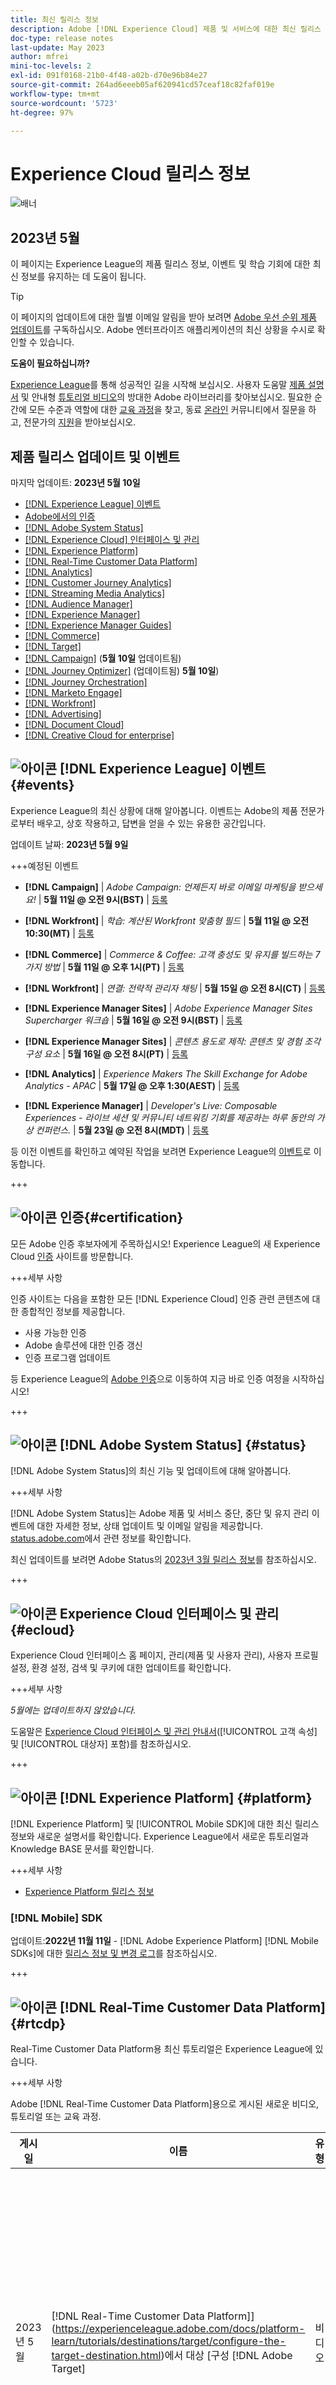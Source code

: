 ```yaml
---
title: 최신 릴리스 정보
description: Adobe [!DNL Experience Cloud] 제품 및 서비스에 대한 최신 릴리스 정보를 참조하십시오. Experience League에서 예정된 이벤트 및 새로운 설명서에 대해 알아봅니다.  [!DNL Experience Cloud] 애플리케이션의 최신 튜토리얼 및 교육 과정을 살펴보십시오.
doc-type: release notes
last-update: May 2023
author: mfrei
mini-toc-levels: 2
exl-id: 091f0168-21b0-4f48-a02b-d70e96b84e27
source-git-commit: 264ad6eeeb05af620941cd57ceaf18c82faf019e
workflow-type: tm+mt
source-wordcount: '5723'
ht-degree: 97%

---
```


# Experience Cloud 릴리스 정보

![배너](assets/release-notes-header.png)

## 2023년 5월

이 페이지는 Experience League의 제품 릴리스 정보, 이벤트 및 학습 기회에 대한 최신 정보를 유지하는 데 도움이 됩니다.

>[!TIP]
>
>이 페이지의 업데이트에 대한 월별 이메일 알림을 받아 보려면 [Adobe 우선 순위 제품 업데이트](https://www.adobe.com/kr/subscription/priority-product-update.html)를 구독하십시오. Adobe 엔터프라이즈 애플리케이션의 최신 상황을 수시로 확인할 수 있습니다.

**도움이 필요하십니까?**

[Experience League](https://experienceleague.adobe.com/?lang=en#home)를 통해 성공적인 길을 시작해 보십시오. 사용자 도움말 [제품 설명서](https://experienceleague.adobe.com/docs/?lang=en) 및 안내형 [튜토리얼 비디오](https://experienceleague.adobe.com/docs/home-tutorials.html?lang=ko)의 방대한 Adobe 라이브러리를 찾아보십시오. 필요한 순간에 모든 수준과 역할에 대한 [교육 과정](https://experienceleague.adobe.com/?lang=en#courses)을 찾고, 동료 [온라인](https://experienceleaguecommunities.adobe.com/?profile.language=en) 커뮤니티에서 질문을 하고, 전문가의 [지원](https://experienceleague.adobe.com/?support-tab=home#support)을 받아보십시오.

## 제품 릴리스 업데이트 및 이벤트

마지막 업데이트: **2023년 5월 10일**

* [[!DNL Experience League] 이벤트](#events)
* [Adobe에서의 인증](#certification)
* [[!DNL Adobe System Status]](#status)
* [[!DNL Experience Cloud] 인터페이스 및 관리](#ecloud)
* [[!DNL Experience Platform]](#platform)
* [[!DNL Real-Time Customer Data Platform]](#rtcdp)
* [[!DNL Analytics]](#analytics)
* [[!DNL Customer Journey Analytics]](#cja)
* [[!DNL Streaming Media Analytics]](#sma)
* [[!DNL Audience Manager]](#aam)
* [[!DNL Experience Manager]](#aem)
* [[!DNL Experience Manager Guides]](#xml-doc)
* [[!DNL Commerce]](#commerce)
* [[!DNL Target]](#target)
* [[!DNL Campaign]](#ac) (**5월 10일** 업데이트됨)
* [[!DNL Journey Optimizer]](#journey-opt) (업데이트됨) **5월 10일**)
* [[!DNL Journey Orchestration]](#journey-orch)
* [[!DNL Marketo Engage]](#marketo)
* [[!DNL Workfront]](#workfront)
* [[!DNL Advertising]](#advertising)
* [[!DNL Document Cloud]](#doc-cloud)
* [[!DNL Creative Cloud for enterprise]](#creative-cloud)<!-- * [Digital Experience Blueprints - tutorials](#blueprints) -->

## ![아이콘](/assets/experience-league.png) [!DNL Experience League] 이벤트 {#events}

Experience League의 최신 상황에 대해 알아봅니다. 이벤트는 Adobe의 제품 전문가로부터 배우고, 상호 작용하고, 답변을 얻을 수 있는 유용한 공간입니다.

업데이트 날짜: **2023년 5월 9일**

+++예정된 이벤트

* **[!DNL Campaign]** | _Adobe Campaign: 언제든지 바로 이메일 마케팅을 받으세요!_ | **5월 11일 @ 오전 9시(BST)** | [등록](https://adobecampaignemea2023.experienceleague.adobeevents.com/)

* **[!DNL Workfront]** | _학습: 계산된 Workfront 맞춤형 필드_ | **5월 11일 @ 오전 10:30(MT)** | [등록](https://teams.microsoft.com/registration/Wht7-jR7h0OUrtLBeN7O4Q,PiX3iDTmREqs2eOICcUIoA,5KJVGb6S_Uiiki7ErNALgw,yCYVwQotCU2TAORLyPoHJA,_4xblJcMAkOcN_Yr0Ufvtw,LHF-Iz1B3kihhT_9ZlkFog?mode=read&amp;tenantId=fa7b1b5a-7b34-4387-94ae-d2c178decee1)

* **[!DNL Commerce]** | _Commerce &amp; Coffee: 고객 충성도 및 유지를 빌드하는 7가지 방법_ | **5월 11일 @ 오후 1시(PT)** | [등록](https://register.gotowebinar.com/#register/4149787110381957724)

* **[!DNL Workfront]** | _연결: 전략적 관리자 채팅_ | **5월 15일 @ 오전 8시(CT)** | [등록](https://teams.microsoft.com/registration/Wht7-jR7h0OUrtLBeN7O4Q,mjTFCSLTbkuVKavNdopApA,dndSyq-qPkqd5A929WkXkw,siKED3PdM0m9LF4Z0sfojg,HVuuM7Rf6EOsLsWLdiHO7w,5G5IR9qtoES1gH_rRVly8g?mode=read&amp;tenantId=fa7b1b5a-7b34-4387-94ae-d2c178decee1)

* **[!DNL Experience Manager Sites]** | _Adobe Experience Manager Sites Supercharger 워크숍_ | **5월 16일 @ 오전 9시(BST)** | [등록](https://landing.adobe.com/acs/AEM-ValueAcceleratorSeries-EMEA2023.html)

* **[!DNL Experience Manager Sites]** | _콘텐츠 용도로 제작: 콘텐츠 및 경험 조각 구성 요소_ | **5월 16일 @ 오전 8시(PT)** | [등록](https://engage.adobe.com/adobe-experience-manager-building-blocks-registration-page.html)

* **[!DNL Analytics]** | _Experience Makers The Skill Exchange for Adobe Analytics - APAC_ | **5월 17일 @ 오후 1:30(AEST)** | [등록](https://cvent.me/vWyONx?RefId=Experience+League)

* **[!DNL Experience Manager]** | _Developer&#39;s Live: Composable Experiences - 라이브 세션 및 커뮤니티 네트워킹 기회를 제공하는 하루 동안의 가상 컨퍼런스._ | **5월 23일 @ 오전 8시(MDT)** | [등록](https://developerevents.adobe.com/events/details/adobe-developer-events-developer-experience-presents-adobe-developers-live-composable-experiences/?code=appu)

등 이전 이벤트를 확인하고 예약된 작업을 보려면 Experience League의 [이벤트](https://experienceleague.adobe.com/events/?lang=en)로 이동합니다.

+++

## ![아이콘](/assets/certification-badge.png) 인증{#certification}

모든 Adobe 인증 후보자에게 주목하십시오! Experience League의 새 Experience Cloud [인증](https://experienceleague.adobe.com/docs/certification/program/overview.html?lang=ko) 사이트를 방문합니다.

+++세부 사항

인증 사이트는 다음을 포함한 모든 [!DNL Experience Cloud] 인증 관련 콘텐츠에 대한 종합적인 정보를 제공합니다.

* 사용 가능한 인증
* Adobe 솔루션에 대한 인증 갱신
* 인증 프로그램 업데이트

등 Experience League의 [Adobe 인증](https://experienceleague.adobe.com/docs/certification/program/overview.html?lang=ko)으로 이동하여 지금 바로 인증 여정을 시작하십시오!

+++

## ![아이콘](/assets/system-status.png) [!DNL Adobe System Status] {#status}

[!DNL Adobe System Status]의 최신 기능 및 업데이트에 대해 알아봅니다.

+++세부 사항

[!DNL Adobe System Status]는 Adobe 제품 및 서비스 중단, 중단 및 유지 관리 이벤트에 대한 자세한 정보, 상태 업데이트 및 이메일 알림을 제공합니다. [status.adobe.com](https://status.adobe.com/)에서 관련 정보를 확인합니다.

최신 업데이트를 보려면 Adobe Status의 [2023년 3월 릴리스 정보](https://experienceleague.adobe.com/docs/release-notes/experience-cloud/previous/2023/03082023.html?lang=ko#status)를 참조하십시오.

+++

## ![아이콘](/assets/ec_appicon_24.png) Experience Cloud 인터페이스 및 관리 {#ecloud}

Experience Cloud 인터페이스 홈 페이지, 관리(제품 및 사용자 관리), 사용자 프로필 설정, 환경 설정, 검색 및 쿠키에 대한 업데이트를 확인합니다.

+++세부 사항

_5월에는 업데이트하지 않았습니다._

도움말은 [Experience Cloud 인터페이스 및 관리 안내서](https://experienceleague.adobe.com/docs/core-services/interface/experience-cloud.html?lang=ko)([!UICONTROL 고객 속성] 및 [!UICONTROL 대상자] 포함)를 참조하십시오.

+++

## ![아이콘](/assets/experience_platform_appicon_24.png) [!DNL Experience Platform] {#platform}

[!DNL Experience Platform] 및 [!UICONTROL Mobile SDK]에 대한 최신 릴리스 정보와 새로운 설명서를 확인합니다. Experience League에서 새로운 튜토리얼과 Knowledge BASE 문서를 확인합니다.

+++세부 사항

* [Experience Platform 릴리스 정보](https://experienceleague.adobe.com/docs/experience-platform/release-notes/latest.html)

<!-- ### New [!DNL Experience Platform] tutorials and courses

New videos, tutorials, or courses published for Adobe Experience Platform.-->

### [!DNL Mobile] SDK

업데이트:**2022년 11월 11일** - [!DNL Adobe Experience Platform] [!DNL Mobile SDKs]에 대한 [릴리스 정보 및 변경 로그](https://aep-sdks.gitbook.io/docs/release-notes)를 참조하십시오.

+++

## ![아이콘](/assets/experience_platform_appicon_24.png) [!DNL Real-Time Customer Data Platform] {#rtcdp}

Real-Time Customer Data Platform용 최신 튜토리얼은 Experience League에 있습니다.

+++세부 사항

Adobe [!DNL Real-Time Customer Data Platform]용으로 게시된 새로운 비디오, 튜토리얼 또는 교육 과정.

| 게시일 | 이름 | 유형 | 설명 | 애플리케이션 |
| -----------| ---------- | ---------- | ---------- |---------- |
| 2023년 5월 |  [!DNL Real-Time Customer Data Platform]](https://experienceleague.adobe.com/docs/platform-learn/tutorials/destinations/target/configure-the-target-destination.html)에서 대상 [구성 [!DNL Adobe Target]  | 비디오 | [!DNL Real-Time CDP]에서 [!DNL Adobe Target]으로 세그먼트 및 프로필 속성 전송을 시작하려면 [!DNL Real-Time Customer Data Platform]에서 Adobe Target 대상을 구성하는 방법에 대해 알아봅니다. | [!DNL Real-Time CDP], [!DNL Adobe Target] |
| 2023년 5월 | [세그먼트 및 프로필 속성 공유](https://experienceleague.adobe.com/docs/platform-learn/tutorials/destinations/target/activate-segments-and-profile-attributes.html) | 비디오 | 실시간 개인화된 웹 사이트의 콘텐츠, 모바일 앱 및 기타 디지털 속성을 표시하려면 Adobe [!DNL Real-Time Customer Data Platform]에서 [!DNL Adobe Target]으로 세그먼트 및 프로필 속성을 공유하는 방법에 대해 알아봅니다. | [!DNL Adobe Target] |
| 2023년 5월 | [Target에서 Real-time CDP 세그먼트 사용](https://experienceleague.adobe.com/docs/platform-learn/tutorials/destinations/target/use-rtcdp-segments-in-target.html) | 비디오 | [!DNL Real-Time Customer Data Platform]세그먼트[!DNL Adobe Target]를 사용하여 웹 사이트 및 모바일 앱에서 개인화된 경험을 제공하는 방법에 대해 알아봅니다. | [!DNL Adobe Target] |

{style="table-layout:auto"}

+++

## ![아이콘](/assets/analytics.png) [!DNL Analytics] {#analytics}

[!DNL Adobe Analytics] 및 [!DNL AppMeasurement]에 대한 최신 릴리스 정보를 확인합니다. 새로운 Experience League 튜토리얼 및 교육 과정을 확인합니다.

+++세부 사항

릴리스 날짜: **2023년 5월 10일**

* [!DNL Analytics] [릴리스 정보](https://experienceleague.adobe.com/docs/analytics/release-notes/latest.html?lang=ko)
* [!DNL Analytics] [제품 설명서 및 튜토리얼](https://experienceleague.adobe.com/docs/analytics.html)

### AppMeasurement {#appm}

릴리스 버전: **2.23.0**

* [JavaScript 릴리스 정보의 AppMeasurement](https://experienceleague.adobe.com/docs/analytics/implementation/appmeasurement-updates.html?lang=ko)

### 새로운 [!DNL Analytics] 튜토리얼 및 교육 과정 {#tutorials-analytics}

Adobe Analytics용으로 게시된 새로운 비디오 튜토리얼, 문서 또는 교육 과정

| 날짜 | 이름 | 유형 | 설명 |
| -----------| ---------- | ---------- | ---------- |
| 온디맨드 | [몇 번의 클릭만으로 데이터 수집 및 이벤트 전달을 시작하고 실행할 수 있습니다!](https://experienceleague.adobe.com/docs/experience-league-live-events/events/episodes/exl-live-episode-4-25-23.html?lang=ko) | 비디오 이벤트 - Experience League 라이브 | Adobe의 최신 데이터 수집 도구를 처음 사용하고 구조의 깊이를 알아보려는 경우 메타로의 서버측 이벤트 데이터 전송을 포함하여 보다 신속하게 기본 설치를 시작하고 실행할 수 있습니다. Adobe의 데이터 수집용 빠른 시작 워크플로를 사용하면 몇 번의 클릭만으로 백엔드에서 여러 항목을 설정하여 시간을 절약하고 설정이 정확한지 확인할 수 있습니다. |

{style="table-layout:auto"}

+++

## ![아이콘](/assets/analytics.png) [!DNL Customer Journey Analytics] {#cja}

[!DNL Customer Journey Analytics]에 대한 최신 릴리스 정보를 확인합니다. 새로운 Experience League 튜토리얼 및 교육 과정을 확인합니다.

+++세부 사항

릴리스 날짜: **2023년 5월 10일**

* Customer Journey Analytics [릴리스 정보](https://experienceleague.adobe.com/docs/analytics-platform/using/releases/latest.html?lang=ko)
* Customer Journey Analytics [제품 설명서 및 튜토리얼](https://experienceleague.adobe.com/docs/customer-journey-analytics.html?lang=ko)

### 새로운 Customer Journey Analytics 튜토리얼 및 교육 과정 {#tutorials-cja}

CJA용으로 게시된 새로운 비디오, 튜토리얼 또는 교육 과정.

| 게시일 | 이름 | 유형 | 설명 |
| -----------| ---------- | ---------- | ---------- |
| 2023년 5월 | [Customer Journey Analytics란?](https://experienceleague.adobe.com/docs/customer-journey-analytics-learn/tutorials/cja-basics/what-is-customer-journey-analytics.html) | 비디오 | Adobe Experience Platform에 제공되는 모든 데이터를 사용하여 채널에서 고객의 여정을 분석하는 방법에 대해 알아봅니다. |
| 2023년 5월 | [Analysis Workspace에서 차원으로 필터 사용](https://experienceleague.adobe.com/docs/customer-journey-analytics-learn/tutorials/components/filters/use-filters-as-dimensions.html) | 비디오 | 필터가 Analysis Workspace 프로젝트에서 차원으로 사용되는 경우 이를 비교하고 시각화하는 방법에 대해 알아봅니다. |
| 2023년 5월 | [Customer Journey Analytics에서 필터 소개](https://experienceleague.adobe.com/docs/platform-learn/tutorials/cja/introduction-to-filters-in-cja.html?lang=ko) | 비디오 | 내림차순 |
| 2023년 5월 | [필터 개요](https://experienceleague.adobe.com/docs/customer-journey-analytics-learn/tutorials/components/filters/introduction-to-filters-in-cja.html) | 비디오 | Customer Journey Analytics에서 필터 빌더의 주요 구성 요소에 대해 알아봅니다. |

{style="table-layout:auto"}

+++

## ![아이콘](/assets/analytics.png) [!DNL Streaming Media Analytics] {#sma}

릴리스 날짜: **2023년 5월 10일**

* [!DNL Streaming Media Analytics] [릴리스 정보](https://experienceleague.adobe.com/docs/media-analytics/using/release-notes/release-notes.html?lang=ko)
* [!DNL Streaming Media Analytics] [제품 설명서 및 튜토리얼](https://experienceleague.adobe.com/docs/media-analytics/using/media-overview.html?lang=ko)

## ![아이콘](/assets/audience-manager.png) Audience Manager {#aam}

[!DNL Audience Manager]에 대한 업데이트 및 새로운 콘텐츠

+++세부 사항

### [!DNL Audience Manager] 지원 기술 자료

[!DNL Audience Manager]에 대한 신규 문서 및 기존 문서 업데이트

| 게시일 | 이름 | 유형 | 설명 |
| -----------| ---------- | ---------- | ---------- |
| 2023년 4월 | [오류: _세그먼트 공유가 활성화되어 있으므로 삭제할 수 없음_](https://experienceleague.adobe.com/docs/experience-cloud-kcs/kbarticles/KA-21790.html) | 신규 문서 | _세그먼트 공유가 활성화되어 있으므로 삭제할 수 없음_ 오류를 해결하는 방법에 대해 알아봅니다. |
| 2023년 4월 | [예기치 않은 AAM UI 액세스](https://experienceleague.adobe.com/docs/experience-cloud-kcs/kbarticles/KA-21831.html) | 신규 문서 | 사용자는 AAM UI에 액세스할 수 있지만 특정 AAM 권한이 없는 문제를 해결하는 방법에 대해 알아봅니다. |
| 2023년 4월 | [일괄 내보내기 옵션](https://experienceleague.adobe.com/docs/experience-cloud-kcs/kbarticles/KA-21861.html) | 신규 문서 | [!DNL Audience Manager]에서 데이터를 일괄적으로 내보내는 방법에 대해 알아봅니다. |
| 2023년 4월 | [LiveRamp 서버 간 대상](https://experienceleague.adobe.com/docs/experience-cloud-kcs/kbarticles/KA-21926.html) | 신규 문서 | 이 문서에서는 [!DNL Audience Manager] 내부 [!UICONTROL LiveRamp] 대상의 개요를 제공합니다. |

{style="table-layout:auto"}

자가 진단 리소스에 대한 자세한 내용은 Experience League에서 [Audience Manager 설명서 및 튜토리얼](https://experienceleague.adobe.com/docs/audience-manager.html?lang=ko)을 참조하십시오.

+++

## ![아이콘](/assets/aem.png) Adobe Experience Manager {#aem}

Experience Manager의 새로운 기능, 수정 내용 및 업데이트에 대해 알아봅니다. Experience League에서 최신 튜토리얼과 Knowledge BASE 문서를 확인합니다.

+++세부 사항

### [!DNL Experience Manager] 로드맵 및 릴리스 비디오

릴리스 정보에 대한 최신 정보를 얻으려면 다음 리소스를 참조하는 것이 좋습니다.

* [Experience Manager 릴리스 업데이트 및 로드맵](https://experienceleague.adobe.com/docs/experience-manager-release-information/aem-release-updates/home.html) - Experience Manager 릴리스 로드맵, 이전 릴리스 업데이트 및 설명서 업데이트에 대해 알아봅니다.
* [Experience Manager as a Cloud Service 릴리스 업데이트](https://experienceleague.adobe.com/docs/experience-manager-release-overview-events/aemcsupdates/overview.html?lang=ko) - [!DNL Experience Manager as a Cloud Service] 현재 및 과거 릴리스의 기능 비디오 개요를 시청하십시오.
* [Adobe Experience Manager as a Cloud Service의 최신 릴리스 정보](https://experienceleague.adobe.com/docs/experience-manager-cloud-service/content/release-notes/release-notes/release-notes-current.html?lang=ko) - [!DNL Experience Manager as a Cloud Service]의 최신 릴리스 정보를 읽어 보십시오.

### 최신 릴리스 개요 비디오

[2023년 2월 릴리스 개요 비디오](https://video.tv.adobe.com/v/3416885)를 시청하여 2023.02.0(2023년 2월) 릴리스에 추가된 기능에 대한 간단한 요약을 살펴보십시오.

### [!DNL Experience Manager Sites] as a [!DNL Cloud Service]

_새로운 기능_

* 콘텐츠 조각을 JSON 오퍼로 AEM as a Cloud Service에서 Adobe Target으로 내보냅니다.
* 내부 캐싱 향상과 함께 GraphQL 페이지 매김 및 정렬에 대한 지원은 이제 복잡한 GraphQL 쿼리 및 필터를 사용하여 AEM에서 대규모 콘텐츠 세트를 가져올 때 분리된 클라이언트 애플리케이션의 성능을 개선하는 데 도움이 됩니다.

### [!DNL Experience Manager Assets] as a [!DNL Cloud Service]

_새로운 기능_

* 새로운 프로토콜(DASH - Dynamic Adaptive Streaming over HTTP)이 Dynamic Media 비디오 게재(CMAF 활성화)에서 적응형 스트리밍을 위해 시작되었습니다.
   * 적응형 스트리밍(DASH/HLS)은 비디오에 대한 더 나은 최종 사용자 시청 경험 보장.
   * DASH는 적응형 비디오 스트리밍을 위한 국제 표준 프로토콜이며 업계에서 널리 채택되고 있음.
   * 아시아 태평양 및 북미에서 제공되고; [지원 티켓을 통해 활성화됨](https://experienceleague.adobe.com/docs/experience-manager-cloud-service/content/assets/dynamicmedia/video.html?lang=ko#enable-dash). 유럽, 중동 및 아프리카에서 곧 제공 예정.
* WebP 이미지에 대한 지원이 추가되어 자동으로 메타데이터를 추출하고 썸네일 및 사용자 정의 렌디션을 생성합니다. 이제 이러한 파일에 대해 스마트 태그 및 스마트 자르기 기능도 지원됩니다.

### [!DNL Experience Manager Forms] as a [!DNL Cloud Service]

_새로운 기능_

* **[데이터 캡처 핵심 구성 요소를 사용하여 적응형 양식 작성](https://experienceleague.adobe.com/docs/experience-manager-core-components/using/adaptive-forms/introduction.html?lang=ko)** – [적응형 양식 편집기를 사용](https://experienceleague.adobe.com/docs/experience-manager-cloud-service/content/forms/adaptive-forms-authoring/authoring-adaptive-forms-core-components/create-an-adaptive-form-on-forms-cs/creating-adaptive-form-core-components.html?lang=ko)하여 표준화된 데이터 캡처 구성 요소(핵심 구성 요소)를 기반으로 양식을 만듭니다. 이 구성 요소는 맞춤화 기능을 제공하고, 개발 시간을 단축하고, 유지 관리 비용을 줄여 디지털 등록 경험을 개선합니다.
* **[핵심 구성 요소 기반 적응형 양식의 스타일 유지를 위한 프론트엔드 파이프라인 지원](https://experienceleague.adobe.com/docs/experience-manager-cloud-service/content/forms/adaptive-forms-authoring/authoring-adaptive-forms-core-components/create-an-adaptive-form-on-forms-cs/using-themes-in-core-components.html?lang=ko)** – 핵심 구성 요소 기반 적응형 양식에 맞는 표준화된 BEM 기반의 테마를 사용합니다. 프론트엔드 배포 파이프라인을 통해 테마를 배포하여 양식의 모양 및 느낌을 개선할 수 있습니다. 조직의 브랜드 승인 디자인 지침을 준수하는 데도 도움이 될 수 있습니다.
* **[핵심 구성 요소 기반 적응형 양식의 기록 문서 만들기](https://experienceleague.adobe.com/docs/experience-manager-cloud-service/content/forms/adaptive-forms-authoring/authoring-adaptive-forms-core-components/create-an-adaptive-form-on-forms-cs/generate-document-of-record-core-components.html?lang=ko)** – 인쇄 또는 문서 형식으로 보존이나 최종 사용자 참조를 위해, 핵심 구성 요소를 사용하여 작성한 적응형 양식의 제출 데이터를 포함하는 기록 문서를 만듭니다.
* **[적응형 양식을 템플릿으로 저장하는 기능으로 효율적인 양식 작성](https://experienceleague.adobe.com/docs/experience-manager-cloud-service/content/forms/adaptive-forms-authoring/authoring-adaptive-forms-foundation-components/create-an-adaptive-form-on-forms-cs/template-editor.html?lang=ko#save-an-adaptive-form-as-template-saving-adaptive-form-as-template)** – 빠른 재사용을 위해 기존 브랜드 승인 양식을 양식 템플릿으로 저장하여 양식 개발을 촉진하고 표준화합니다.
* **[AEM Forms를 JDBC 지원 데이터베이스에 연결](https://experienceleague.adobe.com/docs/experience-manager-cloud-service/content/forms/integrate/use-form-data-model/configure-data-sources.html?lang=ko#configure-relational-database-configure-relational-database)** – REST API를 통해 노출할 필요 없이 JDBC 프로토콜을 사용하여 AEM Cloud Service에서 직접 엔터프라이즈 데이터베이스에 연결합니다.
* **[Open API 3.0을 사용하여 REST 엔드포인트와 통합](https://experienceleague.adobe.com/docs/experience-manager-cloud-service/content/forms/integrate/use-form-data-model/configure-data-sources.html?lang=ko#configure-restful-services-open-api-specification-version-20-configure-restful-services-swagger-version30)** – 양식 데이터 모델을 사용하여 데이터를 저장하고 가져오기 위해 Open API 3.0을 지원하는 기록 시스템에 원활하게 통합됩니다.
* **[검토 목적으로 적응형 양식 공유](https://experienceleague.adobe.com/docs/experience-manager-cloud-service/content/forms/adaptive-forms-authoring/authoring-adaptive-forms-foundation-components/create-reviews-forms.html?lang=ko)** – 적응형 양식 검토 메커니즘을 사용하여 한 명 이상의 검토자가 양식을 검토할 수 있습니다.

### Headless 적응형 양식 얼리 어답터 프로그램

Headless 적응형 양식을 사용하여 개발자가 기존의 그래픽 사용자 인터페이스가 아닌 API를 통해 액세스하고 상호 작용할 수 있는 대화형 양식을 만들고, 게시하고, 관리할 수 있습니다. Headless 적응형 양식은 다음에 도움이 됩니다.

* 선택한 프로그래밍 언어로 고품질 다중 채널 양식 작성.
* 양식을 데스크탑 및 모바일 앱, 웹 사이트 및 채팅 애플리케이션에 기본적으로 통합
* 양식 애플리케이션과 함께 독점 UI 구성 요소 재사용
* Adobe Experience Manager Forms의 기능 사용

공식 이메일 ID에서 [aem-forms-headless@adobe.com으로 이메일을 보내](mailto:aem-forms-headless@adobe.com) 얼리 어답터 프로그램에 참여할 수 있습니다.

### [!DNL Cloud Manager]

* [AEM Project Archetype](https://experienceleague.adobe.com/docs/experience-manager-core-components/using/developing/archetype/overview.html?lang=ko)이 버전 41으로 업데이트되었습니다.

**버그 수정**

* [인증서](https://experienceleague.adobe.com/docs/experience-manager-cloud-service/content/implementing/using-cloud-manager/manage-ssl-certificates/introduction.html?lang=ko)가 만료되면 해당 인증서와 연결된 [도메인 이름](https://experienceleague.adobe.com/docs/experience-manager-cloud-service/content/implementing/using-cloud-manager/custom-domain-names/introduction.html?lang=ko) 및 [IP 허용 목록](https://experienceleague.adobe.com/docs/experience-manager-cloud-service/content/implementing/using-cloud-manager/ip-allow-lists/introduction.html?lang=ko)은 더 이상 CDN에서 제거되지 않습니다. 이러한 경우 사이트에 계속 연결할 수 있습니다.
* Cloud Manager UI는 더 눈에 띄는 방식으로 [SSL 인증서](https://experienceleague.adobe.com/docs/experience-manager-cloud-service/content/implementing/using-cloud-manager/manage-ssl-certificates/introduction.html?lang=ko)가 만료 예정이라는 경고를 제공합니다.
* 드물게 고객이 환경을 만들거나 삭제할 수 없는 상황이 수정되었습니다.

### [!DNL Workfront for Experience Manager] 강화 커넥터

Workfront for Experience Manager 강화 커넥터의 최신 버전 1.9.9의 릴리스 일자는 2023년 4월 10일입니다.

_릴리스 하이라이트_

* 연결된 폴더를 생성하는 동안 Experience Manager는 Workfront에서 마지막으로 수정된 날짜를 받으면 DateTimeParseException 예외를 표시합니다.
* 짧은 기간 내에 연결된 여러 프로젝트 폴더를 생성하는 동안 문제가 발생합니다.
* 새 프로젝트 연결 폴더 세트 수에는 임계값 제한을 구성할 수 없습니다.

>[!IMPORTANT]
>
>Workfront for Experience Manager 강화 커넥터의 [최신 1.9.9 버전으로 업그레이드](https://experienceleague.adobe.com/docs/experience-manager-cloud-service/content/assets/integrations/update-workfront-enhanced-connector.html?lang=ko)하는 것이 좋습니다.

_알려진 문제_

* AEM 6.4로 프로젝트 연결 폴더를 구성하는 동안 [!DNL Experience Manager]는 포트폴리오 필드가 있는 프로젝트에서 **하위 폴더** 및 **연결된 폴더 생성**&#x200B;에 대한 값을 저장하지 않습니다. **하위 폴더** 필드의 값이 **정의되지 않은** 상태로 업데이트됩니다. 구성을 저장한 후 포트폴리오 필드가 **기본 포트폴리오**&#x200B;로 자동 업데이트되는 **프로젝트에 연결된 폴더 생성**&#x200B;의 값입니다.
* 기존의 Workfront 경험을 사용하는 경우, **추가** 드롭다운 목록에서 사용할 수 있는 **수신인** 옵션을 사용하면 Experience Manager에서 타깃 대상을 선택할 수 없습니다. **수신인** 옵션은 **문서 작업** 드롭다운 목록을 사용하여 올바르게 작동합니다. The **수신인** 옵션은 새로운 Workfront 경험에서 사용할 수 있는 **추가** 드롭다운 목록 및 **문서 작업** 목록에서 올바르게 작동합니다.

### 커뮤니티

* [Adobe Experience Manager as a Cloud Service 2023.2.0 릴리스 업데이트](https://adobe.ly/3KCfab0)
* [Adobe Developers Live: Composable Experiences](https://adobe.ly/3GWSdOL) | 2023년 5월 23일 화요일 오후 7시 30분(GMT+5:30)
* Adobe Developers Live: Composable Experiences, 2023년 5월 | [전체 세션 목록](https://experienceleaguecommunities.adobe.com/t5/adobe-experience-manager/adobe-developers-live-composable-experiences-may-2023-complete/td-p/591146)
* [Adobe Experience Manager Community Lens 5판](https://experienceleaguecommunities.adobe.com/t5/adobe-experience-manager-blogs/adobe-experience-manager-community-lens-5th-edition-april-2023/ba-p/587822), 2023년 4월

### Experience Manager 릴리스 정보

모든 [!DNL Experience Manager] 릴리스 정보는 다음에서 확인할 수 있습니다.

* [Experience Manager as a Cloud Service 릴리스 정보](https://experienceleague.adobe.com/docs/experience-manager-cloud-service/content/release-notes/home.html?lang=ko)
* [Experience Manager as a Cloud Service 릴리스 업데이트](https://experienceleague.adobe.com/docs/experience-manager-release-overview-events/aemcsupdates/overview.html?lang=ko)
* [최신 Adobe Experience Manager as a Cloud Service 릴리스 정보](https://experienceleague.adobe.com/docs/experience-manager-cloud-service/content/release-notes/release-notes/release-notes-current.html?lang=ko)
* [Experience Manager as a Cloud Service 릴리스 정보](https://experienceleague.adobe.com/docs/experience-manager-cloud-service/content/release-notes/home.html?lang=ko)
* [Experience Manager Cloud Manager 릴리스 정보](https://experienceleague.adobe.com/docs/experience-manager-cloud-manager/content/release-notes/current.html?lang=ko)
* [Automated Forms Conversion Service 릴리스 정보](https://experienceleague.adobe.com/docs/aem-forms-automated-conversion-service/using/release-notes.html?lang=ko)
* [Experience Manager 6.5 Service Pack 릴리스 정보](https://experienceleague.adobe.com/docs/experience-manager-65/release-notes/release-notes.html?lang=ko)
* [Experience Manager 6.4 Cumulative Fix Pack 릴리스 정보](https://experienceleague.adobe.com/docs/experience-manager-64/release-notes/cfp-release-notes.html?lang=ko)
* [Experience Manager Assets Dynamic Media 릴리스 정보](https://experienceleague.adobe.com/docs/dynamic-media-developer-resources/release-notes/s7rn2017.html?lang=ko)
* [Experience Manager Brand Portal 릴리스 정보](https://experienceleague.adobe.com/docs/experience-manager-brand-portal/using/introduction/brand-portal-release-notes.html?lang=ko)
* [Experience Manager 데스크탑 앱 릴리스 정보](https://experienceleague.adobe.com/docs/experience-manager-desktop-app/using/release-notes.html?lang=ko)
* [Experience Manager Dispatcher 릴리스 정보](https://experienceleague.adobe.com/docs/experience-manager-dispatcher/using/getting-started/release-notes.html?lang=ko)
* [Adobe Primetime 릴리스 정보](https://experienceleague.adobe.com/docs/primetime/release-notes/home.html)
* [Livefyre 릴리스 정보](https://experienceleague.adobe.com/docs/discontinued/using/livefyre.html)

### 새로운 Experience Manager 교육 과정 및 튜토리얼 {#tutorials-aem}

지난 달에 게시된 새로운 비디오, 튜토리얼 및 교육 과정입니다.

| 게시일 | 이름 | 유형 | 설명 | 애플리케이션 |
| -----------| ---------- | ---------- | ---------- | ------|
| 2023년 5월 | [Experience Platform Web SDK 통합](https://experienceleague.adobe.com/docs/experience-manager-learn/sites/integrations/experience-platform/web-sdk.html#create-datastream---experience-platform) | 비디오 | AEM as a Cloud Service를 Experience Platform Web SDK와 통합하는 방법에 대해 알아봅니다. | AEM Sites |
| 2023년 5월 | [인터랙티브 통신에서 텍스트 편집기 사용자 지정](https://experienceleague.adobe.com/docs/experience-manager-learn/forms/interactive-communications/customize-text-editor.html) | 비디오 | 인터랙티브 통신에서 텍스트 편집기를 사용자 지정하여 맞춤형 글꼴 및 크기를 추가합니다. | AEM Forms |
| 2023년 5월 | [AEM Forms 및 Acrobat Sign을 사용하는 React 앱](https://experienceleague.adobe.com/docs/experience-manager-learn/forms/react-ic-sign/introduction.html) | 비디오 | 기본 React 앱에서 제출된 데이터를 통해 인터랙티브 통신 문서를 생성하고, 최종 사용자가 Acrobat Sign 위젯을 사용하여 서명할 수 있도록 문서를 제공합니다. | AEM Forms |
| 2023년 5월 | [Forms CS를 Sharepoint와 통합](https://experienceleague.adobe.com/docs/experience-manager-learn/cloud-service/forms/one-drive/store-form-submission-in-sharepoint.html) | 비디오 | AEM Forms CS를 구성하고 Microsoft® Sharepoint와 통합하는 방법에 대해 알아보기 | AEM Forms CS |
| 2023년 5월 | [OneDrive에 양식 제출 저장](https://experienceleague.adobe.com/docs/experience-manager-learn/cloud-service/forms/one-drive/store-form-submission-one-drive.html) | 비디오 | 양식 데이터를 OneDrive에 저장하도록 적응형 양식을 구성합니다. | AEM Forms CS |
| 2023년 5월 | [AEM Headless에서 최적화된 이미지를 사용하는 방법](https://experienceleague.adobe.com/docs/experience-manager-learn/getting-started-with-aem-headless/how-to/images.html) | 비디오 | AEM Headless에서 최적화된 이미지를 사용하는 방법에 대해 알아봅니다. | AEM CS |
| 2023년 5월 | [AEM Headless에서 큰 결과로 작업하는 방법](https://experienceleague.adobe.com/docs/experience-manager-learn/getting-started-with-aem-headless/how-to/large-result-sets.html?lang=ko) | 비디오 | AEM Headless를 통해 큰 결과 세트로 작업하는 방법에 대해 알아봅니다. | AEM CS |

{style="table-layout:auto"}

### [!DNL Experience Manager] 지원 기술 자료

[!DNL Experience Manager]에 대한 신규 문서 및 기존 문서 업데이트

| 게시일 | 이름 | 유형 | 설명 |
|---------|--------|---------|---------|
| 2023년 4월 | [null 값에 대한 GraphQL 처리 시 변경 사항](https://experienceleague.adobe.com/docs/experience-cloud-kcs/kbarticles/KA-21792.html) | 신규 문서 | GraphQL 구현의 최근 개선 사항으로 인해 발생한 애플리케이션 코드([!DNL Experience Manager as a Cloud Service] 내)의 예상치 않은 잠재적 비헤이비어를 해결하는 방법에 대해 알아봅니다. |
| 2023년 4월 | [내부 라이브 카피에 대한 롤아웃 중에 참조가 업데이트되지 않음](https://experienceleague.adobe.com/docs/experience-cloud-kcs/kbarticles/KA-21808.html) | 신규 문서 | 내부 라이브 카피에 대한 롤아웃 중에 참조가 업데이트되지 않는 문제를 해결하는 방법에 대해 알아봅니다. |
| 2023년 4월 | [자산 폴더를 AEM Assets Web UI로 드래그 앤 드롭하지 못함](https://experienceleague.adobe.com/docs/experience-cloud-kcs/kbarticles/KA-21865.html) | 신규 문서 | 자산 폴더를 AEM Assets Web UI로 드래그 앤 드롭하지 못하는 문제에 대한 해결 방법을 찾아보십시오. |
| 2023년 4월 | [[!UICONTROL 쿼리 빌더] API](https://experienceleague.adobe.com/docs/experience-cloud-kcs/kbarticles/KA-21884.html)로 게시된 페이지 나열 | 신규 문서 | AEM 작성자에 게시된 페이지를 나열하는 방법에 대해 알아봅니다. |
| 2023년 4월 | [[!UICONTROL 게시 관리]](https://experienceleague.adobe.com/docs/experience-cloud-kcs/kbarticles/KA-21885.html) 활성화 날짜의 시간 형식을 사용자 지정하는 방법 | 신규 문서 | [!UICONTROL 게시 관리] 활성화 날짜의 시간 형식을 사용자 지정하는 방법에 대해 알아봅니다. |

{style="table-layout:auto"}

### Experience Manager용 기타 도움말 리소스

* [Experience Manager as a Cloud Service 안내서](https://experienceleague.adobe.com/docs/experience-manager-cloud-service/content/home.html?lang=ko)
* [Cloud Manager 사용 안내서](https://experienceleague.adobe.com/docs/experience-manager-cloud-manager/content/introduction.html?lang=ko)
* [Experience Manager 6.5 학습 및 지원 홈](https://experienceleague.adobe.com/docs/experience-manager-65/deploying/home.html?lang=ko)
* [Experience Manager 6.4 학습 및 지원 홈](https://experienceleague.adobe.com/docs/experience-manager-64.html)
* [이전 버전의 Experience Manager 설명서](https://experienceleague.adobe.com/docs/experience-manager-release-information/aem-release-updates/previous-updates/aem-previous-versions.html?lang=ko#previous-updates)
* [Dynamic Media Classic 도움말 홈](https://experienceleague.adobe.com/docs/dynamic-media-classic/using/home.html?lang=ko)
* [Experience Manager 설명서: 최신 업데이트](https://experienceleague.adobe.com/docs/experience-manager-release-information/aem-release-updates/doc-updates/documentation-updates.html?lang=ko#aem-as-a-cloud-service)

+++

<!-- ## ![Icon](/assets/ec_appicon_24.png) Adobe [!DNL Experience Manager Guides] {#xml-doc}

[!DNL Experience Manager Guides] is an application deployed onto AEM. It is a powerful, enterprise-grade component content management solution (CCMS) which enables native DITA support in Adobe Experience Manager, empowering AEM to handle DITA-based content creation and delivery.

Learn more about [[!DNL Experience Manager Guides]](https://business.adobe.com/products/experience-manager/guides/features.html).

### Additional resources

* [[!DNL Experience Manager Guides]](https://experienceleague.adobe.com/docs/experience-manager-guides-learn/videos/overview.html?lang=en) - tutorials on Experience League
* [[!DNL Experience Manager Guides] Learn & Support](https://helpx.adobe.com/support/xml-documentation-for-experience-manager.html) - product documentation -->

## ![아이콘](/assets/ec_appicon_24.png) [!DNL Adobe Commerce] {#commerce}

Experience League의 [!DNL Adobe Commerce]에 대한 릴리스 정보, 새로운 튜토리얼과 Knowledge BASE 문서를 이용할 수 있습니다.

+++세부 사항

* 최신 정보는 [Adobe Commerce 및 Magento Open Source의 릴리스 정보](https://experienceleague.adobe.com/docs/commerce-operations/release/notes/overview.html)를 참조하십시오.
* 개별 제품 릴리스 정보에 액세스하고 사용 가능 여부를 확인하려면 [제품 가용성](https://experienceleague.adobe.com/docs/commerce-operations/release/product-availability.html?lang=ko)을 참조하십시오.

>[!NOTE]
>
>[!DNL Adobe Search&Promote]는 **2022년 9월 1일**&#x200B;에 서비스가 종료되었습니다. 제품 및 상거래를 검색하는 경우 [라이브 검색](https://experienceleague.adobe.com/docs/commerce-merchant-services/live-search/overview.html?lang=ko)이 Adobe의 검색 애플리케이션입니다. 자세한 내용은 [서비스 종료 공지](https://experienceleague.adobe.com/docs/discontinued/using/search-promote.html?lang=ko)를 참조하십시오.

### [!DNL Adobe Commerce]에 대한 새로운 튜토리얼 {#tutorials-commerce}

| 게시일 | 이름 | 유형 | 설명 |
| -----------| ---------- | ---------- | ---------- |
| 2023년 5월 | [Headless 아키텍처 세션 1](https://experienceleague.adobe.com/docs/commerce-learn/tutorials/headless-architecture/introduction-to-headless/session-1.html) | 비디오 | Headless 아키텍처, 구성 가능한 상거래 및 개인화된 경험의 정의에 대해 알아봅니다. |
| 2023년 5월 | [[!UICONTROL 라이브 검색]](https://experienceleague.adobe.com/docs/commerce-learn/tutorials/marketing/live-search-full-demonstration.html)에 대한 전체 데모 | 비디오 | [!UICONTROL 라이브 검색]의 기능 및 유연성에 대한 전체 데모 시청. |
| 2023년 5월 | [[!UICONTROL 라이브 검색]](https://experienceleague.adobe.com/docs/commerce-learn/tutorials/marketing/live-search.html?lang=ko) 소개 | 비디오 | Adobe Commerce의 [!UICONTROL 라이브 검색]이 빠르고, 관련성이 높고, 직관적인 검색 경험을 제공하는 방법에 대해 알아봅니다. |
| 2023년 5월 | [자체 호스팅 Adobe Commerce 개요](https://experienceleague.adobe.com/docs/commerce-operations/implementation-playbook/infrastructure/self-hosting/overview.html) | 비디오 | 전자 상거래 플랫폼으로 이동 시 고려해야 할 자체 호스팅 모범 사례에 대해 알아봅니다. |

{style="table-layout:auto"}

### [!DNL Commerce] 지원 기술 자료

Adobe Commerce에 대한 신규 문서 및 기존 문서 업데이트

| 게시일 | 이름 | 유형 | 설명 |
|---------|--------|---------|---------|
| 2023년 4월 | [품질 패치 도구 (QPT)](https://experienceleague.adobe.com/docs/commerce-knowledge-base/kb/support-tools/patches/patches-available-in-qpt-tool-overview.html) | 신규 문서 | QPT 1.1.28, QPT 1.1.29 및 QPT 1.1.30에서 사용할 수 있는 패치를 적용하는 방법에 대한 새로운 문서가 게시되었으며 해당 섹션에서 찾을 수 있습니다. |
| 2023년 4월 | [새 도메인이 기본 도메인으로 리디렉션 중](https://experienceleague.adobe.com/docs/commerce-knowledge-base/kb/troubleshooting/miscellaneous/new-domain-redirecting.html) | 신규 문서 | 새 도메인이 기존 또는 다른 환경에서 기본 도메인으로 리디렉션되는 문제를 해결하는 방법에 대해 알아봅니다. |
| 2023년 4월 | [필드가 회색으로 표시될 때 Magento.com 계정에서 이메일 주소를 변경하는 방법은 무엇입니까?](https://experienceleague.adobe.com/docs/commerce-knowledge-base/kb/how-to/change-email-address-on-magento-account.html) | 신규 문서 | 필드가 회색으로 표시될 때 [Magento.com](https://account.magento.com/customer/account/login) 계정에서 이메일 주소를 변경하는 방법에 대해 알아봅니다. |

{style="table-layout:auto"}

+++

## ![아이콘](/assets/target.png) [!DNL Target] {#target}

프리릴리스 정보, 최신 릴리스 정보 및 Adobe Target의 새로운 튜토리얼을 이용할 수 있습니다.

+++세부 사항

* 프리릴리스에 대한 자세한 내용은 [[!DNL Adobe Target] 프리릴리스](https://experienceleague.adobe.com/docs/target/using/release-notes/target-release-notes.html?lang=ko)를 참조하십시오.
* 최신 릴리스에 대한 자세한 내용은 [[!DNL Adobe Target] 릴리스 정보](https://experienceleague.adobe.com/docs/target/using/release-notes/release-notes.html?lang=ko)를 참조하십시오.

+++

## ![아이콘](/assets/campaign.png) [!DNL Campaign] {#ac}

[!DNL Adobe Campaign]의 최신 업데이트를 다운로드합니다. Experience League에서 새로운 튜토리얼, 교육 과정과 Knowledge BASE 지원 문서를 확인합니다.

+++세부 사항

### 최신 Campaign 제품 릴리스

[!DNL Adobe Campaign]의 최신 기능, 개선 사항 및 수정 사항을 보려면 여기로 이동하십시오.

[Campaign v7](https://experienceleague.adobe.com/docs/campaign-classic/using/release-notes/latest-release.html), [Campaign v8](https://experienceleague.adobe.com/docs/campaign/campaign-v8/releases/release-notes.html?lang=ko) 및 [Campaign Standard](https://experienceleague.adobe.com/docs/campaign-standard/using/release-notes/release-notes.html) 릴리스 정보에서 최신 기능, 개선 사항 및 수정 사항에 대해 알아봅니다.

### 새로운[!DNL Campaign]튜토리얼 {#tutorials-campaign}

[!DNL Adobe Campaign]용으로 게시된 새로운 비디오, 튜토리얼 또는 교육 과정

| 게시일 | 이름 | 유형 | 설명 | 애플리케이션 |
| -----------| ---------- | ---------- | ---------- |---------- |
| 2023년 5월 | [설문 조사 만들기](https://experienceleague.adobe.com/docs/campaign-learn/tutorials/content-creation/create-a-survey.html?lang=en) | 비디오 | 에서 설문 조사를 만드는 방법을 알아봅니다 [!DNL Adobe Campaign] v8. | [!DNL Campaign] v8 |
| 2023년 5월 | [설문 조사 만들기](https://experienceleague.adobe.com/docs/campaign-classic-learn/tutorials/create-a-survey.html?lang=en) | 비디오 | 에서 설문 조사를 만드는 방법을 알아봅니다 [!DNL Adobe Campaign Classic]. | [!DNL Campaign Classic] |
| 2023년 5월 | [이메일 게재 콘텐츠 디자인](https://experienceleague.adobe.com/docs/campaign-classic-learn/tutorials/sending-messages/email-channel/design-email-delivery-content.html) | 비디오 | 이메일 게재 콘텐츠를 구성하고, 개인화하고, 테스트하는 방법을 알아봅니다. 템플릿을 사용하고 이미지를 업로드하며 이모티콘을 추가하고 바코드와 QR 코드를 넣는 방법을 파악합니다. | [!DNL Campaign Classic] |
| 2023년 5월 | [게재 모니터](https://experienceleague.adobe.com/docs/campaign-standard-learn/tutorials/reporting/monitor-a-delivery.html) | 비디오 | 메시지 로그, 작업 로그 및 게재 로그를 이해합니다. | [!DNL Campaign Standard] |

{style="table-layout:auto"}

### [!DNL Campaign] 지원 기술 자료

[!DNL Campaign]에 대한 신규 문서 및 기존 문서 업데이트

| 게시일 | 이름 | 유형 | 설명 |
|---------|----|----|-----------|
| 2023년 4월 | [값이 255자를 초과하는 외부 데이터베이스에서 데이터 검색](https://experienceleague.adobe.com/docs/experience-cloud-kcs/kbarticles/KA-21880.html) | 신규 문서 | 값이 255자를 초과하는 외부 데이터베이스에서 데이터를 검색하는 방법에 대해 알아봅니다. |
| 2023년 4월 | [오류: _[!DNL Google BigQuery] 외부 계정_](https://experienceleague.adobe.com/docs/experience-cloud-kcs/kbarticles/KA-21895.html)의 XSV-350064 | 신규 문서 | _[!DNL Google BigQuery] 외부 계정_&#x200B;의 XSV-350064 오류를 문제를 해결하는 방법에 대해 알아봅니다. |
| 2023년 4월 | [빌드 9356:  [!DNL Internet Explorer] 업그레이드 후](https://experienceleague.adobe.com/docs/experience-cloud-kcs/kbarticles/KA-21907.html)에도 외부 링크가 계속 열려 있음 | 신규 문서 | 외부 링크가 9356으로 업그레이드 후에도 [!DNL Microsoft Edge] 대신에 [!DNL Internet Explorer]로 계속 이동하는 문제를 해결하는 방법에 대해 알아봅니다. |

{style="table-layout:auto"}

### [!DNL Campaign] 도움말 리소스

* [!DNL Campaign] v8: [설명서](https://experienceleague.adobe.com/docs/campaign/campaign-v8/campaign-home.html) - [릴리스 정보](https://experienceleague.adobe.com/docs/campaign/campaign-v8/new/whats-new.html) - [구현 안내서](https://experienceleague.adobe.com/docs/campaign/campaign-v8/config/implement/implement.html)
* [!DNL Campaign] Standard: [Campaign Standard 설명서](https://experienceleague.adobe.com/docs/campaign-standard/using/campaign-standard-home.html) - [릴리스 정보](https://experienceleague.adobe.com/docs/campaign-standard/using/release-notes/release-notes.html) - [사용 방법 비디오](https://experienceleague.adobe.com/docs/campaign-standard-learn/tutorials/overview.html) - [릴리스 계획](https://experienceleague.adobe.com/docs/campaign-standard/using/release-notes/release-planning.html) - [최신 설명서 업데이트](https://experienceleague.adobe.com/docs/campaign-standard/using/documentation-updates.html)
* [!DNL Campaign] Classic: [Campaign Classic v7 설명서](https://experienceleague.adobe.com/docs/campaign-classic/using/campaign-classic-home.html) - [릴리스 정보](https://experienceleague.adobe.com/docs/campaign-classic/using/release-notes/latest-release.html) - [사용 방법 비디오](https://experienceleague.adobe.com/docs/campaign-classic-learn/tutorials/overview.html) - [최신 설명서 업데이트](https://experienceleague.adobe.com/docs/campaign-classic/using/documentation-updates.html)
* [!DNL Campaign] 컨트롤 패널: [설명서](https://experienceleague.adobe.com/docs/control-panel/using/control-panel-home.html) - [릴리스 정보](https://experienceleague.adobe.com/docs/control-panel/using/release-notes/release-notes.html?lang=ko) - [방법 비디오](https://experienceleague.adobe.com/docs/control-panel-learn/tutorials/control-panel-overview.html?lang=ko)

+++

## ![아이콘](/assets/experience_platform_appicon_24.png) [!DNL Journey Optimizer] {#journey-opt}

[!DNL Journey Optimizer]의 최신 릴리스 정보에 대해 알아봅니다. Experience League에서 최신 튜토리얼과 Knowledge BASE 지원 문서를 확인합니다.

+++세부 사항

### 최신 [!DNL Journey Optimizer] 제품 릴리스

[Journey Optimizer 릴리스 정보](https://experienceleague.adobe.com/docs/journey-optimizer/using/whats-new/release-notes.html)에서 최신 기능, 개선 사항 및 수정 사항에 대해 알아봅니다.

### 새로운[!DNL Journey Optimizer]튜토리얼 {#tutorials-ajo}

Adobe [!DNL Journey Optimizer]용으로 게시된 새로운 비디오, 튜토리얼 또는 교육 과정.

| 게시일 | 이름 | 유형 | 설명 |
| -----------| ---------- | ---------- | ---------- |
| 2023년 5월 | [웹 캠페인 작성](https://experienceleague.adobe.com/docs/journey-optimizer-learn/tutorials/web-channel/author-a-web-campaign.html?lang=en) | 비디오 | 에서 웹 시각적 편집기를 사용하여 웹 경험을 작성하는 방법을 알아봅니다. [!DNL Journey Optimizer] 캠페인. |
| 2023년 5월 | [웹 캠페인 만들기](https://experienceleague.adobe.com/docs/journey-optimizer-learn/tutorials/web-channel/create-a-web-campaign.html?lang=en) | 비디오 | 웹 캠페인이 무엇인지 이해합니다. 웹 캠페인 속성을 구성하고 검토하고 웹 캠페인을 게시하는 방법을 알아봅니다. |
| 2023년 5월 | [데이터 세트를 클라우드 스토리지 위치로 내보내기](https://experienceleague.adobe.com/docs/journey-optimizer-learn/tutorials/data-management/export-datasets.html?lang=en) | 비디오 | 데이터 세트를 내보내는 방법을 알아봅니다. [!DNL Journey Optimizer] 변환 후 [!DNL Amazon] S3 대상. |

{style="table-layout:auto"}

<!--### [!DNL Journey Optimizer] support knowledge base

New articles and updates to existing articles for [!DNL Journey Optimizer].-->

### [!DNL Journey Optimizer]를 위한 추가 리소스

* [Journey Optimizer 설명서](https://experienceleague.adobe.com/docs/journey-optimizer/using/ajo-home.html) - [릴리스 정보](https://experienceleague.adobe.com/docs/journey-optimizer/using/whats-new/release-notes.html) - [방법 비디오](https://experienceleague.adobe.com/docs/journey-optimizer-learn/tutorials/overview.html)
* [의사 결정 관리 설명서](https://experienceleague.adobe.com/docs/journey-optimizer/using/offer-decisioning/get-started-decision/starting-offer-decisioning.html) - [릴리스 정보](https://experienceleague.adobe.com/docs/journey-optimizer/using/whats-new/release-notes.html) - [사용 방법 비디오](https://experienceleague.adobe.com/docs/journey-optimizer-learn/tutorials/decision-management/introduction-to-decision-management.html) - [최신 설명서 업데이트](https://experienceleague.adobe.com/docs/journey-optimizer/using/whats-new/documentation-updates.html)

+++

## ![아이콘](/assets/experience_platform_appicon_24.png) [!DNL Journey Orchestration] {#journey-orch}

Experience League의 Journey Orchestration에 대한 최신 릴리스 정보에 액세스합니다.

+++세부 사항

### 최신 [!DNL Journey Orchestration] 제품 릴리스

[[!DNL Journey Orchestration] 릴리스 정보](https://experienceleague.adobe.com/docs/journeys/using/release-notes/release-notes.html)에서 최신 기능, 개선 사항 및 수정 사항에 대해 알아봅니다.

#### [!DNL Journey Orchestration]를 위한 추가 리소스

* [Journey Orchestration 설명서](https://experienceleague.adobe.com/docs/journeys/using/journey-orchestration-home.html)

* [릴리스 정보](https://experienceleague.adobe.com/docs/journeys/using/release-notes/release-notes.html)

* [방법 비디오](https://experienceleague.adobe.com/docs/journey-orchestration-learn/tutorials/understanding-journey-orchestration.html)

* [최신 설명서 업데이트](https://experienceleague.adobe.com/docs/journeys/using/release-notes/documentation-updates.html)

+++

## ![아이콘](/assets/marketo.png) [!DNL Marketo Engage] {#marketo}

[!DNL Marketo Engage]의 최신 릴리스 정보와 릴리스 일정을 확인합니다.

+++세부 사항

### 주요 Marketo Engage 업데이트

* 최신 정보는 [2023년 3월 - 최신 릴리스 정보](https://experienceleague.adobe.com/docs/marketo/using/release-notes/current.html?lang=ko)를 참조하십시오.
* 최신 릴리스 일정 정보 및 릴리스 정보는 [!DNL Marketo Engage] [릴리스 일정](https://experienceleague.adobe.com/docs/marketo/using/release-notes/release-schedule.html?lang=ko)을 참조하십시오.

<!-- ### New Marketo tutorials and courses {#tutorials-marketo}

New videos, tutorials, or courses published for Adobe Marketo.

|Published|Name|Type|Description |
| -----------| ---------- | ---------- | ---------- |
|August 2022 |[Marketo Engage tutorials](https://experienceleague.adobe.com/docs/marketo-learn/tutorials/overview.html?lang=en)|Videos |Visit the [Marketo Engage tutorial home](https://experienceleague.adobe.com/docs/marketo-learn/tutorials/overview.html?lang=en) on Experience League for all past and new tutorials for Marketo Engage.|

{style="table-layout:auto"} -->

최신 제품 설명서를 보려면 [Marketo 제품 설명서](https://experienceleague.adobe.com/docs/marketo/using/home.html?lang=ko) 홈을 참조하십시오.

+++

## ![아이콘](/assets/workfront.png) [!DNL Workfront] {#workfront}

[!DNL Adobe Workfront]의 최신 릴리스 정보에 대해 알아봅니다. 새로운 Experience League 튜토리얼을 확인합니다.

+++세부 사항

### 새로운 Adobe [!DNL Workfront] 교육 과정 및 튜토리얼 {#tutorials-workfront}

Experience League의 새로운 [!DNL Workfront] 교육 과정 및 튜토리얼 컬렉션

| 게시일 | 이름 | 유형 | 설명 |
| -----------| ---------- | ---------- | ---------- |
| 2023년 5월 | [레이아웃 템플릿을 통해 핀 추가 및 관리](https://experienceleague.adobe.com/docs/workfront-learn/tutorials-workfront/administration-and-setup/layout-templates/add-and-manage-pins-in-layout-template.html?lang=ko) | 비디오 | 핀의 정의 및 레이아웃 템플릿을 통해 사용자 세트에 중요하거나 관련된 페이지를 고정하는 방법에 대해 알아봅니다. |
| 2023년 5월 | [Jira 통합 기능으로 가시성 생성](https://experienceleague.adobe.com/docs/workfront-learn/tutorials-workfront/integrations/jira/jira.html?lang=ko) | 문서 | Jira 통합 기능으로 팀의 수행 작업에 대한 가시성을 생성하는 방법을 엿볼 수 있습니다. |
| 2023년 5월 | [목표에 대한 진행률 계산](https://experienceleague.adobe.com/docs/workfront-learn/tutorials-workfront/workfront-goals/monitor-goals/calculate-goal-progress.html?lang=ko) | 문서 | Workfront Goals에서 목표에 대한 진행률을 계산하는 방법에 대해 알아봅니다. |
| 2023년 5월 | [목표 상태 통신](https://experienceleague.adobe.com/docs/workfront-learn/tutorials-workfront/workfront-goals/monitor-goals/communicate-goal-status.html?lang=ko) | 문서 | Workfront Goals에서 목표에 대한 진행률 및 상태에 대해 다른 사용자와 통신하는 방법에 대해 알아봅니다. |
| 2023년 5월 | [고급 Analytics에서 예상 시간 및 기간 확인 이해하기](https://experienceleague.adobe.com/docs/workfront-learn/tutorials-workfront/reporting/enhanced-analytics/8-planned-hours-and-duration-views.html?lang=ko) | 문서 | Burndown 및 Project 트리맵 차트에서 예정 시간 또는 기간별로 정보를 확인할 수 있습니다. |
| 2023년 5월 | [프로젝트를 생성하는 네 가지 방법에 대해 알아보기](https://experienceleague.adobe.com/docs/workfront-learn/tutorials-workfront/manage-work/projects/understand-other-ways-to-create-projects.html?lang=ko) | 비디오 | 템플릿에서 프로젝트를 생성하거나, 처음부터 프로젝트를 생성하거나, 기존 프로젝트를 복사하거나 Microsoft® Project 파일을 가져오는 방법에 대해 알아봅니다. |
| 2023년 5월 | [내 프로젝트 찾기](https://experienceleague.adobe.com/docs/workfront-learn/tutorials-workfront/manage-work/projects/find-projects.html?lang=ko) | 문서 및 비디오 | 핀, 즐겨찾기, 대시보드와 프로젝트 페이지를 사용하여 Workfront에서 내 프로젝트를 찾는 방법에 대해 알아봅니다. |
| 2023년 5월 | [고급 Analytic의 작업 이해하기 - 가리키기, 클릭하고 드래그 및 ](https://experienceleague.adobe.com/docs/workfront-learn/tutorials-workfront/reporting/enhanced-analytics/9-actions-hover-click-and-drag-and-click-in.html?lang=ko)에서 클릭 | 비디오 | 차트 위에 마우스를 올려놓고 추가 정보를 얻고 차트에서 기간을 생성하는 방법과 모든 고급 Analytics에 추가 차트를 표시하는 방법에 대해 알아봅니다. |
| 2023년 5월 | [사용자를 위한 리소스 관리 설정](https://experienceleague.adobe.com/docs/workfront-learn/tutorials-workfront/manage-resources/resource-management/settings-for-users.html?lang=ko) | 비디오 | 리소스 관리 도구를 적절하게 사용하는 데 필요한 사용자 설정에 대해 알아봅니다. |
| 2023년 5월 | [Workfront Analytics 소개](https://experienceleague.adobe.com/docs/workfront-learn/tutorials-workfront/reporting/enhanced-analytics/1-intro-to-workfront-analytics.html) | 비디오 | 고급 분석을 위해 Joel Pettigrew 제품 관리자와 함께 분석을 시작하고 흥미로운 기능을 활용하는 방법에 대해 알아봅니다. |
| 2023년 5월 | [요청 업데이트](https://experienceleague.adobe.com/docs/workfront-learn/tutorials-workfront/manage-work/issues-requests/update-a-request.html?lang=ko) | 비디오 | 제출한 요청을 찾고 Workfront에서 해당 요청을 업데이트하는 방법에 대해 알아봅니다. |
| 2023년 5월 | [그래프 섹션 이해하기](https://experienceleague.adobe.com/docs/workfront-learn/tutorials-workfront/workfront-goals/monitor-goals/understand-the-graphs-section.html?lang=ko) | 비디오 | 목표에서 목표 상태 차트 및 목표 진행률 차트를 읽고 해석하는 방법에 대해 알아봅니다. |
| 2023년 5월 | [내 Workfront Fusion 연습 파일 설정](https://experienceleague.adobe.com/docs/workfront-learn/tutorials-workfront/fusion/welcome-to-workfront-fusion/set-up-your-fusion-exercise-files-walkthrough.html?lang=ko) | 비디오 | Adobe Workfront Fusion에서 연습 파일을 다운로드하고 해당 파일을 Workfront의 폴더에 업로드하는 방법에 대해 알아봅니다. |
| 2023년 5월 | [프로젝트 공유](https://experienceleague.adobe.com/docs/workfront-learn/tutorials-workfront/manage-work/projects/share-a-project.html?lang=ko) | 비디오 | 관련자들과 프로젝트에 관심이 있는 다른 사용자들이 Workfront를 사용하여 수행 중인 작업에 대한 가시성을 확보할 수 있도록 프로젝트를 공유하는 방법에 대해 알아봅니다. |
| 2023년 5월 | [요청 대기열에 대한 일반적인 질문](https://experienceleague.adobe.com/docs/workfront-learn/tutorials-workfront/manage-work/request-queues/request-queue-faq.html?lang=ko) | 문서 | Workfront에서 요청 대기열에 대한 일반적인 질문에 대한 답변을 얻습니다. |
| 2023년 5월 | [고급 Analytics의 리소스 용량 차트 이해하기](https://experienceleague.adobe.com/docs/workfront-learn/tutorials-workfront/reporting/enhanced-analytics/19-resource-capacity-chart.html?lang=ko) | 비디오 | 팀에서 사용 가능한 총 시간과 비교하여 리소스 용량 차트에서 필터링된 기간에 홈 팀에 할당된 예상 시간 수를 표시하는 방법에 대해 알아봅니다. |
| 2023년 5월 | [고급 Analytics의 팀 활동 차트 이해하기](https://experienceleague.adobe.com/docs/workfront-learn/tutorials-workfront/reporting/enhanced-analytics/18-activity-by-team-chart.html?lang=ko) | 문서 | 조직의 홈 팀이 Workfront에서 시간을 단축하는 방법에 대해 알아봅니다. |
| 2023년 5월 | [고급 Analytics의 팀 역량 이해하기](https://experienceleague.adobe.com/docs/workfront-learn/tutorials-workfront/reporting/enhanced-analytics/20-team-capacity-overview.html?lang=ko) | 문서 | 홈 팀 할당이 초과 또는 미달되었을 경우 팀 역량 차트가 어떻게 표시되는지 알아봅니다. |
| 2023년 5월 | [완료되면 목표 닫기](https://experienceleague.adobe.com/docs/workfront-learn/tutorials-workfront/workfront-goals/manage-goals/close-a-goal-once-complete.html?lang=ko) | 비디오 | [!UICONTROL 목표]를 사용하여 목표를 닫는 방법에 대해 알아봅니다. |
| 2023년 5월 | [기본 프로젝트 생성 이해하기](https://experienceleague.adobe.com/docs/workfront-learn/tutorials-workfront/manage-work/projects/understand-basic-project-creation.html?lang=ko) | 비디오 | 프로젝트를 시작하고 실행하기 위한 네 가지 단계, 프로젝트의 정의 및 프로젝트를 만드는 가장 일반적인 세 가지 방법에 대해 알아봅니다. |
| 2023년 5월 | [결과 및 활동에 대한 진행 상황 업데이트](https://experienceleague.adobe.com/docs/workfront-learn/tutorials-workfront/workfront-goals/manage-goals/make-a-quantitative-update.html?lang=ko) | 비디오 | Workfront 목표에서 결과 및 활동에 대한 진행 상황을 업데이트하는 방법에 대해 알아봅니다. |
| 2023년 5월 | [프로젝트 세부 정보 입력](https://experienceleague.adobe.com/docs/workfront-learn/tutorials-workfront/manage-work/projects/fill-in-the-project-details.html?lang=ko) | 문서 | Workfront에서 프로젝트 생성 시 입력할 것을 권장하는 12개의 프로젝트 세부 정보 필드에 대해 알아봅니다. |

{style="table-layout:auto"}

### [!DNL Workfront] 지원 기술 자료

[!DNL Workfront]에 대한 신규 문서 및 기존 문서 업데이트

| 게시일 | 이름 | 유형 | 설명 |
| -----------| ---------- | ---------- | ---------- |
| 2023년 4월 | [맞춤형 필드를 편집할 수 없음](https://experienceleague.adobe.com/docs/experience-cloud-kcs/kbarticles/KA-21913.html) | 신규 문서 | 사용자가 맞춤형 필드를 편집하는 경우 발생하는 문제를 해결하는 방법에 대해 알아봅니다. |

{style="table-layout:auto"}


모든 제품에 대한 최신 정보를 보려면 [[!DNL Workfront] 제품 릴리스](https://experienceleague.adobe.com/docs/workfront/using/product-announcements/product-releases/product-releases.html) 페이지를 참조하십시오.

+++

## ![아이콘](/assets/advertising-cloud.png) Adobe Advertising {#advertising}

[!DNL Adobe Advertising]의 릴리스 정보

+++세부 사항

<!-- * [New features across [!DNL Advertising]](#advertising-all) -->
* [ [!DNL Advertising DSP]의 새로운 기능](#advertising-dsp)
* [ [!DNL Advertising Search]의 새로운 기능](#advertising-search)
<!-- * [New [!DNL Advertising] tutorials](#tutorials-advertising) -->

<!--
### New features across [!DNL Advertising] {#advertising-all}

Last updated: **August 9, 2022**

| Feature | Description |
| ------- | ----------- |
| Integration with [!DNL Adobe Analytics] | (August 6 release) Improvements to the data feed that Advertising sends to [!DNL Analytics] result in fewer mismatches between click/cost/impression data from the search engines and related conversion data in [!DNL Analytics]. |

{style="table-layout:auto"}

-->

### [!DNL Advertising DSP]의 새로운 기능 {#advertising-dsp}

Adobe Advertising의 최신 기능에 대해 알아봅니다.

마지막 업데이트 일자: **2023년 4월 10일**

| 기능 | 설명 |
| ------- | ----------- |
| [!UICONTROL 보고서] | (3월 릴리스) 새로운 [!UICONTROL 세대] 보고서는 디바이스/쿠키 수준이 아닌 IP 주소를 기준으로 다양한 차원의 노출 횟수, 도달률 및 빈도를 보여 줍니다. 보고서에 포함된 아홉 개의 차원은 [!UICONTROL 캠페인], [!UICONTROL 패키지], [!UICONTROL 배치], [!UICONTROL 사이트/앱], [!UICONTROL 미디어 유형], [!UICONTROL 디바이스], [!UICONTROL 대상자], [!UICONTROL Creative Length] 및 사용자가 생성한 [!UICONTROL 태그]입니다. |

{style="table-layout:auto"}

### [!DNL Advertising Search]의 새로운 기능 {#advertising-search}

마지막 업데이트 일자: **2023년 4월 14일**

| 기능 | 설명 |
| ------- | ----------- |
| [!UICONTROL 캠페인] | ([!DNL Microsoft® Advertising] 대상자 캠페인, 4월 15일 릴리스) 이제 대상자 캠페인에서 “수동 CPM” 입찰 전략을 사용할 수 있습니다. 하위 광고 그룹 설정 내에서 입찰을 설정할 수 있습니다.<br><br>CPM 캠페인에 최적화 지원을 사용할 수 없습니다. |
| [!UICONTROL Recommendations] | 6가지 새 권장 사항([!DNL Google Ads] 권장 사항은 [!UICONTROL Insights &amp; Reports] > [!UICONTROL Recommendations]에서 사용 가능:<ul><li>[!UICONTROL 반응형 검색을 통해 Ad Strength 개선]: 반응형 검색 광고의 Ad Strength 개선을 위한 제안</li><li>[!UICONTROL 로컬 캠페인을 성과 최대로 업그레이드]: 기존 로컬 캠페인을 성과 최대 캠페인으로 업그레이드</li><li>[!UICONTROL 스마트 쇼핑 캠페인을 성과 최대로 업그레이드]: 기존 스마트 쇼핑 캠페인을 성과 최대 캠페인으로 업그레이드</li><li>[!UICONTROL 설정된 Target ROAS 예측]: 트래픽 증가가 예측되는 계절 이벤트에 앞서 예산을 늘리고 입찰 전략을 [!DNL Maximize Conversion Value]에서 [!DNL Target ROAS]로 변경</li><li>[!UICONTROL 너무 낮게 Target CPA 입찰가 제기]: 권장 가격이 너무 낮으면 [!DNL Target CPA]를 제기합니다. 전환율이 거의 없거나 전혀 없음</li><li>[!UICONTROL 디스플레이 확장 옵트인]: 캠페인을 업데이트하여 디스플레이 확장을 사용할 수 있도록 연결 확장</li></ul>자산 추가 및 제거, 캠페인 유형 변경, 예산 및 입찰 전략 변경이 성과에 영향을 미칠 수 있으므로 정보를 기반으로 결정을 내릴 수 있도록 Adobe 계정 팀과 각 권장 사항의 장단점에 대해 논의할 것을 권장합니다. |

{style="table-layout:auto"}

+++

## ![아이콘](/assets/document-cloud-24.png) [!DNL Document Cloud] {#doc-cloud}

[!DNL Document Cloud]용으로 게시된 새로운 튜토리얼 및 교육 과정 ([!DNL Acrobat Services] 및 [!DNL Acrobat Sign] 포함)

>[!NOTE]
>
>**브랜드 업데이트:** _Adobe Document Services_&#x200B;는 _Adobe Acrobat Services_&#x200B;입니다. [여기](https://blog.developer.adobe.com/adobe-document-services-is-now-adobe-acrobat-services-f8e3e506b7b1)에서 알아봅니다.

+++세부 사항

| 게시일 | 이름 | 유형 | 설명 | 애플리케이션 |
| -----------| ---------- | ---------- | ---------- |---------- |
| 2023년 5월 | [Acrobat Sign + Workday 신규 채용 온보딩](https://experienceleague.adobe.com/docs/document-cloud-learn/sign-learning-hub/integrations/workday/acrobat-sign-workday-onboarding.html?lang=ko) | 비디오 | 몇 가지 예를 들면 Microsoft, Salesforce, Workday와 Marketo 등 조직이 이미 사용하고 있는 다른 애플리케이션 내에서 Acrobat Sign을 사용할 수 있습니다. 이 통합 안내서와 튜토리얼을 통해 전자 서명 워크플로를 간소화할 수 있는 방법에 대해 알아봅니다. | Acrobat Sign |
| 2023년 5월 | [공증에 필요한 문서 보내기](https://experienceleague.adobe.com/docs/document-cloud-learn/sign-learning-hub/integrations/notarize/send-document-notarize.html?lang=ko) | 비디오 | 공증에 필요한 문서를 전송하는 방법에 대해 알아봅니다. | Acrobat Sign |

{style="table-layout:auto"}

[!DNL Document Cloud] 튜토리얼을 보려면 다음을 참조하십시오.

* [Adobe Acrobat](https://experienceleague.adobe.com/docs/document-cloud-learn/sign-learning-hub/integrations/notarize/send-document-notarize.html?lang=ko)
* [Adobe Acrobat Sign](https://experienceleague.adobe.com/docs/document-cloud-learn/sign-learning-hub/overview.html)
* [Document Cloud 학습 및 지원](https://helpx.adobe.com/support/document-cloud.html)

+++

<!-- ## ![Icon](/assets/creative-cloud-24.png) [!DNL Creative Cloud] for enterprise {#creative-cloud}

New videos, tutorials, or courses published for [!DNL Creative Cloud] for enterprise.

+++Details

|Published|Name|Type|Description |
| -----------| ---------- | ---------- | ---------- |
|January 2023|[Professional motion graphics templates](https://experienceleague.adobe.com/docs/creative-cloud-enterprise-learn/cce-learning-hub/videooverview/videotutorials/motion-graphics-templates.html?lang=en)|PDF tutorial|Using the Essential Graphics workflow in Adobe After Effects and Adobe Premiere Pro, editors can import MOGRTs and set properties. Properties include text, fonts, color, size, speed, or layout editable, while maintaining the sequence's consistent look and design.|
|January 2023|[Collaboration: The Future of Creativity](https://experienceleague.adobe.com/docs/creative-cloud-enterprise-learn/cce-learning-hub/cceoverview/ccetutorials/collaboration-the-future-of-creativity.html?lang=en)|PDF tutorial |Get free access to more than 20,000 professionally designed and curated fonts from Adobe Fonts. Originally known as Typekit, Adobe Fonts are available through a single licensing agreement that gives designers unlimited creative use for personal or commercial projects.|
|January 2023|[3D design and rendering](https://experienceleague.adobe.com/docs/creative-cloud-enterprise-learn/cce-learning-hub/3doverview/3dtutorials/substance-3d-stager.html?lang=en)|PDF tutorial |Import content, arrange your scene, apply materials and textures, adjust image-based and physical lighting, save cameras with different resolutions, and render photorealistic imagery - all in Adobe Substance 3D Stager.|
|January 2023|[Adobe Express: Content that stands out](https://experienceleague.adobe.com/docs/creative-cloud-enterprise-learn/cce-learning-hub/cceoverview/ccetutorials/adobe-express-content-that-stands-out.html?lang=en)|PDF tutorial |Create beautiful graphics, web pages, and video stories in minutes with Adobe Express (formerly known as Adobe Spark). Working from thousands of professionally designed templates, make social posts and stories, flyers, logos, booklets, posters, and more. Start for free, and make content that always stands out.|

{style="table-layout:auto"} 

See [Creative Cloud for enterprise tutorials](https://experienceleague.adobe.com/docs/creative-cloud-enterprise-learn/cce-learning-hub/overview.html?lang=en) for the latest tutorials.

+++
-->

<!-- ## ![Icon](/assets/experience-league.png) Customer Data Management - Voices {#voices}

[Customer Data Management Voices](https://experienceleague.adobe.com/docs/customer-data-management-voices-events/events/overview.html?lang=en) is your destination as a customer data management technical and marketing practice leader and specialist. This collection of tutorials is your one-stop-shop to hear from your peers, get inspired, and learn about developments in MarTech. No registration required, simply click and watch.

## ![Icon](/assets/experience-league.png) Digital Experience Blueprints {#blueprints}

[Digital Experience Blueprints](https://experienceleague.adobe.com/docs/blueprints-learn/architecture/overview.html?lang=en) are repeatable implementations that let you address strategy and quickly solve established business problems. Each Blueprint provides a series of artifacts that explain the high-value business problem, architectures, implementation steps, technical considerations, and links to the relevant documentation.

### New Digital Experience Blueprints tutorials

|Published|Name|Type|Description |
| -----------| ---------- | ---------- | ---------- |
|January 2023|[Customer Journeys - AEP + Apps & AJO Architecture](https://experienceleague.adobe.com/docs/blueprints-learn/architecture/customer-journeys/overview.html?lang=en)|Diagram updates|Deliver individual, just-in-time customer experiences across screens.| 
-->

